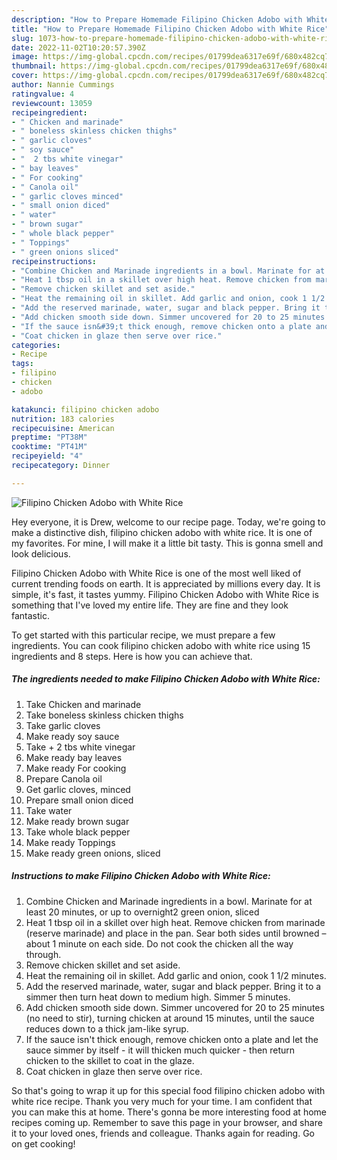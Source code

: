 ```yaml
---
description: "How to Prepare Homemade Filipino Chicken Adobo with White Rice"
title: "How to Prepare Homemade Filipino Chicken Adobo with White Rice"
slug: 1073-how-to-prepare-homemade-filipino-chicken-adobo-with-white-rice
date: 2022-11-02T10:20:57.390Z
image: https://img-global.cpcdn.com/recipes/01799dea6317e69f/680x482cq70/filipino-chicken-adobo-with-white-rice-recipe-main-photo.jpg
thumbnail: https://img-global.cpcdn.com/recipes/01799dea6317e69f/680x482cq70/filipino-chicken-adobo-with-white-rice-recipe-main-photo.jpg
cover: https://img-global.cpcdn.com/recipes/01799dea6317e69f/680x482cq70/filipino-chicken-adobo-with-white-rice-recipe-main-photo.jpg
author: Nannie Cummings
ratingvalue: 4
reviewcount: 13059
recipeingredient:
- " Chicken and marinade"
- " boneless skinless chicken thighs"
- " garlic cloves"
- " soy sauce"
- "  2 tbs white vinegar"
- " bay leaves"
- " For cooking"
- " Canola oil"
- " garlic cloves minced"
- " small onion diced"
- " water"
- " brown sugar"
- " whole black pepper"
- " Toppings"
- " green onions sliced"
recipeinstructions:
- "Combine Chicken and Marinade ingredients in a bowl. Marinate for at least 20 minutes, or up to overnight2 green onion, sliced"
- "Heat 1 tbsp oil in a skillet over high heat. Remove chicken from marinade (reserve marinade) and place in the pan. Sear both sides until browned – about 1 minute on each side. Do not cook the chicken all the way through."
- "Remove chicken skillet and set aside."
- "Heat the remaining oil in skillet. Add garlic and onion, cook 1 1/2 minutes."
- "Add the reserved marinade, water, sugar and black pepper. Bring it to a simmer then turn heat down to medium high. Simmer 5 minutes."
- "Add chicken smooth side down. Simmer uncovered for 20 to 25 minutes (no need to stir), turning chicken at around 15 minutes, until the sauce reduces down to a thick jam-like syrup."
- "If the sauce isn&#39;t thick enough, remove chicken onto a plate and let the sauce simmer by itself - it will thicken much quicker - then return chicken to the skillet to coat in the glaze."
- "Coat chicken in glaze then serve over rice."
categories:
- Recipe
tags:
- filipino
- chicken
- adobo

katakunci: filipino chicken adobo 
nutrition: 183 calories
recipecuisine: American
preptime: "PT38M"
cooktime: "PT41M"
recipeyield: "4"
recipecategory: Dinner

---
```



![Filipino Chicken Adobo with White Rice](https://img-global.cpcdn.com/recipes/01799dea6317e69f/680x482cq70/filipino-chicken-adobo-with-white-rice-recipe-main-photo.jpg)

Hey everyone, it is Drew, welcome to our recipe page. Today, we're going to make a distinctive dish, filipino chicken adobo with white rice. It is one of my favorites. For mine, I will make it a little bit tasty. This is gonna smell and look delicious.



Filipino Chicken Adobo with White Rice is one of the most well liked of current trending foods on earth. It is appreciated by millions every day. It is simple, it's fast, it tastes yummy. Filipino Chicken Adobo with White Rice is something that I've loved my entire life. They are fine and they look fantastic.


To get started with this particular recipe, we must prepare a few ingredients. You can cook filipino chicken adobo with white rice using 15 ingredients and 8 steps. Here is how you can achieve that.

<!--inarticleads1-->

##### The ingredients needed to make Filipino Chicken Adobo with White Rice:

1. Take  Chicken and marinade
1. Take  boneless skinless chicken thighs
1. Take  garlic cloves
1. Make ready  soy sauce
1. Take  + 2 tbs white vinegar
1. Make ready  bay leaves
1. Make ready  For cooking
1. Prepare  Canola oil
1. Get  garlic cloves, minced
1. Prepare  small onion diced
1. Take  water
1. Make ready  brown sugar
1. Take  whole black pepper
1. Make ready  Toppings
1. Make ready  green onions, sliced




<!--inarticleads2-->

##### Instructions to make Filipino Chicken Adobo with White Rice:

1. Combine Chicken and Marinade ingredients in a bowl. Marinate for at least 20 minutes, or up to overnight2 green onion, sliced
1. Heat 1 tbsp oil in a skillet over high heat. Remove chicken from marinade (reserve marinade) and place in the pan. Sear both sides until browned – about 1 minute on each side. Do not cook the chicken all the way through.
1. Remove chicken skillet and set aside.
1. Heat the remaining oil in skillet. Add garlic and onion, cook 1 1/2 minutes.
1. Add the reserved marinade, water, sugar and black pepper. Bring it to a simmer then turn heat down to medium high. Simmer 5 minutes.
1. Add chicken smooth side down. Simmer uncovered for 20 to 25 minutes (no need to stir), turning chicken at around 15 minutes, until the sauce reduces down to a thick jam-like syrup.
1. If the sauce isn&#39;t thick enough, remove chicken onto a plate and let the sauce simmer by itself - it will thicken much quicker - then return chicken to the skillet to coat in the glaze.
1. Coat chicken in glaze then serve over rice.




So that's going to wrap it up for this special food filipino chicken adobo with white rice recipe. Thank you very much for your time. I am confident that you can make this at home. There's gonna be more interesting food at home recipes coming up. Remember to save this page in your browser, and share it to your loved ones, friends and colleague. Thanks again for reading. Go on get cooking!
